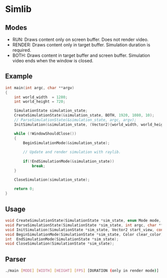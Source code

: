 # Simlib
## Modes
- RUN:    Draws content only on screen buffer. Does not render video.
- RENDER: Draws content only in target buffer. Simulation duration is required.
- BOTH:   Draws content in target buffer and screen buffer. Simulation video ends when the window is closed.
## Example
```c
int main(int argc, char **argv)
{   
    int world_width  = 1280;
    int world_height = 720;

    SimulationState simulation_state;
    CreateSimulationState(&simulation_state, BOTH, 1920, 1080, 10);
    // ParseSimulationState(&simulation_state, argc, argv);
    InitSimulation(&simulation_state, (Vector2){world_width, world_height}, "Simlib");

    while (!WindowShouldClose())
    {
        BeginSimulationMode(&simulation_state);
        
        // Update and render simulation with raylib.
        
        if(!EndSimulationMode(&simulation_state))
            break;
    }

    CloseSimulation(simulation_state);
    
    return 0;
}
```
## Usage
```c
void CreateSimulationState(SimulationState *sim_state, enum Mode mode, int target_resolution_width, int target_resolution_height, int fps, int duration);
void ParseSimulationState(SimulationState *sim_state, int argc, char **argv);
void InitSimulation(SimulationState *sim_state, Vector2 start_view, const char *title);
void BeginSimulationMode(SimulationState *sim_state, Color clear_color);
int  EndSimulationMode(SimulationState *sim_state);
void CloseSimulation(SimulationState *sim_state);
```
## Parser
```bash
./main [MODE] [WIDTH] [HEIGHT] [FPS] [DURATION (only in render mode)]
```
